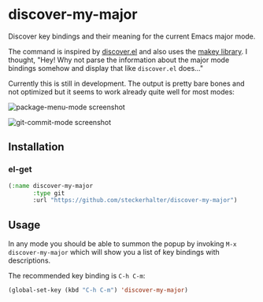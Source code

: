 # discover-my-major

Discover key bindings and their meaning for the current Emacs major mode.

The command is inspired by [discover.el](https://github.com/mickeynp/discover.el) and also uses the [makey library](https://github.com/mickeynp/makey). I thought, "Hey! Why not parse the information about the major mode bindings somehow and display that like `discover.el` does..."

Currently this is still in development. The output is pretty bare bones and not optimized but it seems to work already quite well for most modes:

![package-menu-mode screenshot](https://raw.github.com/steckerhalter/discover-my-major/master/package-menu-mode.png)

![git-commit-mode screenshot](https://raw.github.com/steckerhalter/discover-my-major/master/git-commit-mode.png)

## Installation

### el-get

```lisp
(:name discover-my-major
       :type git
       :url "https://github.com/steckerhalter/discover-my-major")
```

## Usage

In any mode you should be able to summon the popup by invoking `M-x discover-my-major` which will show you a list of key bindings with descriptions.

The recommended key binding is `C-h C-m`:

```lisp
(global-set-key (kbd "C-h C-m") 'discover-my-major)
```
